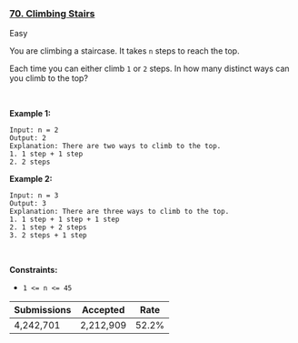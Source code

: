 ### [70. Climbing Stairs](https://leetcode.com/problems/climbing-stairs/)

Easy

You are climbing a staircase. It takes `` n `` steps to reach the top.

Each time you can either climb `` 1 `` or `` 2 `` steps. In how many distinct ways can you climb to the top?

 

<strong class="example">Example 1:</strong>

```
Input: n = 2
Output: 2
Explanation: There are two ways to climb to the top.
1. 1 step + 1 step
2. 2 steps
```

<strong class="example">Example 2:</strong>

```
Input: n = 3
Output: 3
Explanation: There are three ways to climb to the top.
1. 1 step + 1 step + 1 step
2. 1 step + 2 steps
3. 2 steps + 1 step
```

 

__Constraints:__

*   `` 1 <= n <= 45 ``

| Submissions    | Accepted     | Rate   |
| -------------- | ------------ | ------ |
| 4,242,701 | 2,212,909 | 52.2% |